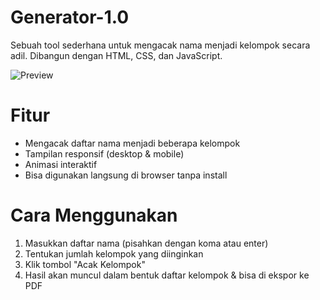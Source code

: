# Generator-1.0

Sebuah tool sederhana untuk mengacak nama menjadi kelompok secara adil. Dibangun dengan HTML, CSS, dan JavaScript.

![Preview](https://generator-1-0-ipei.vercel.app/)

# Fitur
- Mengacak daftar nama menjadi beberapa kelompok
- Tampilan responsif (desktop & mobile)
- Animasi interaktif
- Bisa digunakan langsung di browser tanpa install

# Cara Menggunakan
1. Masukkan daftar nama (pisahkan dengan koma atau enter)
2. Tentukan jumlah kelompok yang diinginkan
3. Klik tombol "Acak Kelompok"
4. Hasil akan muncul dalam bentuk daftar kelompok & bisa di ekspor ke PDF
